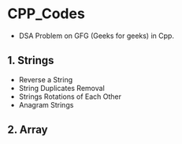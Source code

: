 # CPP_Codes
- DSA Problem on GFG (Geeks for geeks) in Cpp.
 ## 1. Strings

  - Reverse a String
  - String Duplicates Removal
  - Strings Rotations of Each Other
  - Anagram Strings

## 2. Array
 
